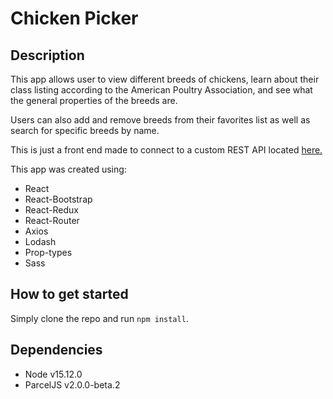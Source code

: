 # Chicken Picker

## Description

This app allows user to view different breeds of chickens, learn about their class listing according to the American Poultry Association, and see what the general properties of the breeds are.

Users can also add and remove breeds from their favorites list as well as search for specific breeds by name.

This is just a front end made to connect to a custom REST API located [here.](https://github.com/nickplamb/Chickens_api)

This app was created using:
* React
* React-Bootstrap
* React-Redux
* React-Router
* Axios
* Lodash
* Prop-types
* Sass

## How to get started

Simply clone the repo and run `npm install`.

## Dependencies

* Node v15.12.0
* ParcelJS v2.0.0-beta.2